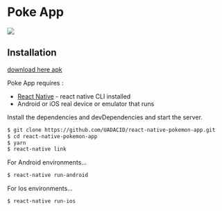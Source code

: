 # Poke App

![](https://firebasestorage.googleapis.com/v0/b/crud-1e50d.appspot.com/o/ezgif.com-video-to-gif.gif?alt=media&token=491b65c7-a4a8-4939-a2b7-3a3aa16dc078)

## Installation

[download here apk](https://drive.google.com/open?id=1ScvutiKnyfbYk0ZzEZnZrL8rIDPf_P4M)

Poke App requires :

- [React Native](https://facebook.github.io/react-native/docs/getting-started) - react native CLI installed
- Android or iOS real device or emulator that runs

Install the dependencies and devDependencies and start the server.

```sh
$ git clone https://github.com/UADACID/react-native-pokemon-app.git
$ cd react-native-pokemon-app
$ yarn
$ react-native link
```

For Android environments...

```sh
$ react-native run-android
```

For Ios environments...

```sh
$ react-native run-ios
```
